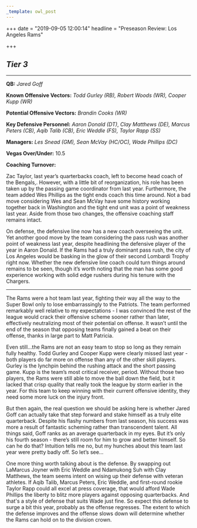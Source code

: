```yaml
---
_template: owl_post
---
```


+++
date = "2019-09-05 12:00:14"
headline = "Preseason Review: Los Angeles Rams"

+++
## **_Tier 3_**

***

**QB:** _Jared Goff_

**Known Offensive Vectors:** _Todd Gurley (RB), Robert Woods (WR), Cooper Kupp (WR)_

**Potential Offensive Vectors:** _Brandin Cooks (WR)_

**Key Defensive Personnel:** _Aaron Donald (DT)_, _Clay Matthews (DE), Marcus Peters (CB), Aqib Talib (CB), Eric Weddle (FS), Taylor Rapp (SS)_

**Managers:** _Les Snead (GM), Sean McVay (HC/OC), Wade Phillips (DC)_

**Vegas Over/Under:** 10.5

**Coaching Turnover:**

Zac Taylor, last year’s quarterbacks coach, left to become head coach of the Bengals,. However, with a little bit of reorganization, his role has been taken up by the passing game coordinator from last year. Furthermore, the team added Wes Phillips as the tight ends coach this time around. Not a bad move considering Wes and Sean McVay have some history working together back in Washington and the tight end unit was a point of weakness last year. Aside from those two changes, the offensive coaching staff remains intact.

On defense, the defensive line now has a new coach overseeing the unit. Yet another good move by the team considering the pass rush was another point of weakness last year, despite headlining the defensive player of the year in Aaron Donald. If the Rams had a truly dominant pass rush, the city of Los Angeles would be basking in the glow of their second Lombardi Trophy right now. Whether the new defensive line coach could turn things around remains to be seen, though it’s worth noting that the man has some good experience working with solid edge rushers during his tenure with the Chargers.

***

The Rams were a hot team last year, fighting their way all the way to the Super Bowl only to lose embarrassingly to the Patriots. The team performed remarkably well relative to my expectations - I was convinced the rest of the league would crack their offensive scheme sooner rather than later, effectively neutralizing most of their potential on offense. It wasn’t until the end of the season that opposing teams finally gained a beat on their offense, thanks in large part to Matt Patricia.

Even still...the Rams are not an easy team to stop so long as they remain fully healthy. Todd Gurley and Cooper Kupp were clearly missed last year - both players do far more on offense than any of the other skill players. Gurley is the lynchpin behind the rushing attack and the short passing game. Kupp is the team’s most critical receiver, period. Without those two players, the Rams were still able to move the ball down the field, but it lacked that crisp quality that really took the league by storm earlier in the year. For this team to keep winning with their current offensive identity, they need some more luck on the injury front.

But then again, the real question we should be asking here is whether Jared Goff can actually take that step forward and stake himself as a truly elite quarterback. Despite his flashy numbers from last season, his success was more a result of fantastic scheming rather than transcendent talent. All things said, Goff ranks as an average quarterback in my eyes. But it’s only his fourth season - there’s still room for him to grow and better himself. So can he do that? Intuition tells me no, but my hunches about this team last year were pretty badly off. So let’s see…

One more thing worth talking about is the defense. By swapping out LaMarcus Joyner with Eric Weddle and Ndamukong Suh with Clay Matthews, the team seems intent on wising up their defense with veteran athletes. If Aqib Talib, Marcus Peters, Eric Weddle, and first-round rookie Taylor Rapp could all excel at press coverage, that would afford Wade Phillips the liberty to blitz more players against opposing quarterbacks. And that's a style of defense that suits Wade just fine. So expect this defense to surge a bit this year, probably as the offense regresses. The extent to which the defense improves and the offense slows down will determine whether the Rams can hold on to the division crown.
